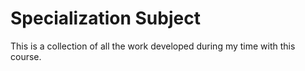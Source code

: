 # Specialization Subject

This is a collection of all the work developed during my time with this course.
